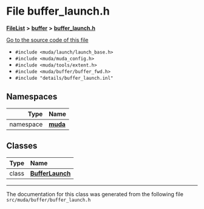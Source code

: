 

# File buffer\_launch.h



[**FileList**](files.md) **>** [**buffer**](dir_9b44f68c181db0b11e9502e462454d05.md) **>** [**buffer\_launch.h**](buffer__launch_8h.md)

[Go to the source code of this file](buffer__launch_8h_source.md)



* `#include <muda/launch/launch_base.h>`
* `#include <muda/muda_config.h>`
* `#include <muda/tools/extent.h>`
* `#include <muda/buffer/buffer_fwd.h>`
* `#include "details/buffer_launch.inl"`













## Namespaces

| Type | Name |
| ---: | :--- |
| namespace | [**muda**](namespacemuda.md) <br> |


## Classes

| Type | Name |
| ---: | :--- |
| class | [**BufferLaunch**](classmuda_1_1_buffer_launch.md) <br> |



















































------------------------------
The documentation for this class was generated from the following file `src/muda/buffer/buffer_launch.h`

